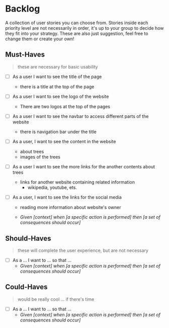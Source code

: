 # Backlog

A collection of user stories you can choose from. Stories inside each priority
level are not necessarily in order, it's up to your group to decide how they fit
into your strategy. These are also just suggestion, feel free to change them or
create your own!

## Must-Haves

> these are necessary for basic usability

- [ ] As a user I want to see the title of the page
  - there is a title at the top of the page
- [ ] As a user I want to see the logo of the website
  - There are two logos at the top of the pages
- [ ] As a user I want to see the navbar to access different parts of the
      website
  - there is navigation bar under the title
- [ ] As a user, I want to see the content in the website
  - about trees
  - images of the trees
- [ ] As a user I want to see the more links for the another contents about
      trees
  - links for another website containing related information
    - wikipedia, youtube, ets.
- [ ] As a user, I want to see the links for the social media

  - reading more information about website's owner

  - _Given [context] when [a specific action is performed] then [a set of
    consequences should occur]_

## Should-Haves

> these will complete the user experience, but are not necessary

- [ ] As a ... I want to ... so that ...
  - _Given [context] when [a specific action is performed] then [a set of
    consequences should occur]_

## Could-Haves

> would be really cool ... if there's time

- [ ] As a ... I want to ... so that ...
  - _Given [context] when [a specific action is performed] then [a set of
    consequences should occur]_
